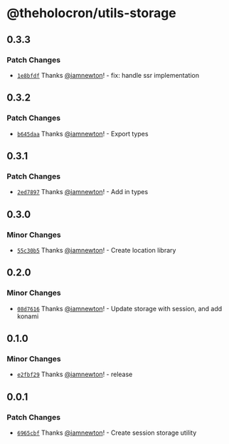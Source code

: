 # @theholocron/utils-storage

## 0.3.3

### Patch Changes

- [`1e8bfdf`](https://github.com/theholocron/utils/commit/1e8bfdfc61cb4e8358620932ee1c9b220a89f75f) Thanks [@iamnewton](https://github.com/iamnewton)! - fix: handle ssr implementation

## 0.3.2

### Patch Changes

- [`b645daa`](https://github.com/theholocron/utils/commit/b645daafbd7b04ce8209d7dccd7a6beef447acf1) Thanks [@iamnewton](https://github.com/iamnewton)! - Export types

## 0.3.1

### Patch Changes

- [`2ed7897`](https://github.com/theholocron/utils/commit/2ed789768a50f56489ae572bd8db47df0fcb530e) Thanks [@iamnewton](https://github.com/iamnewton)! - Add in types

## 0.3.0

### Minor Changes

- [`55c30b5`](https://github.com/theholocron/utils/commit/55c30b57d2cce69d831f3abdb5b776247beba2bc) Thanks [@iamnewton](https://github.com/iamnewton)! - Create location library

## 0.2.0

### Minor Changes

- [`08d7616`](https://github.com/theholocron/utils/commit/08d76164422ee086befc0496c502c7e6581932aa) Thanks [@iamnewton](https://github.com/iamnewton)! - Update storage with session, and add konami

## 0.1.0

### Minor Changes

- [`e2fbf29`](https://github.com/theholocron/utils/commit/e2fbf298da07e90eb16930de94e269a37b80f995) Thanks [@iamnewton](https://github.com/iamnewton)! - release

## 0.0.1

### Patch Changes

- [`6965cbf`](https://github.com/theholocron/utils/commit/6965cbf274f1547ad665077487d24a2b4ac71150) Thanks [@iamnewton](https://github.com/iamnewton)! - Create session storage utility
